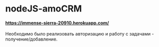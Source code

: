 # nodeJS-amoCRM
#### https://immense-sierra-20910.herokuapp.com/
Необходимо было реализовать авторизацию и работу с задачами - получение/добавление.
